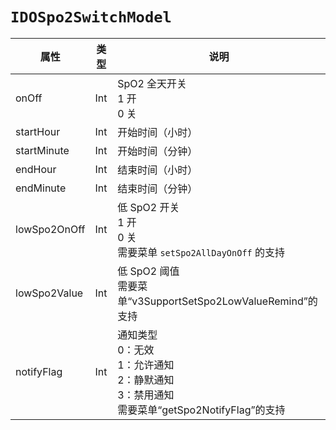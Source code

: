 # `IDOSpo2SwitchModel`

| 属性         | 类型 | 说明                                                         |
| ------------ | ---- | ------------------------------------------------------------ |
| onOff        | Int  | SpO2 全天开关<br/>1 开<br/>0 关                              |
| startHour    | Int  | 开始时间（小时）                                             |
| startMinute  | Int  | 开始时间（分钟）                                             |
| endHour      | Int  | 结束时间（小时）                                             |
| endMinute    | Int  | 结束时间（分钟）                                             |
| lowSpo2OnOff | Int  | 低 SpO2 开关<br/>1 开<br/>0 关<br/>需要菜单 `setSpo2AllDayOnOff` 的支持 |
| lowSpo2Value | Int  | 低 SpO2 阈值<br/>需要菜单“v3SupportSetSpo2LowValueRemind”的支持 |
| notifyFlag   | Int  | 通知类型<br/>0：无效<br/>1：允许通知<br/>2：静默通知<br/>3：禁用通知<br/>需要菜单“getSpo2NotifyFlag”的支持 |

